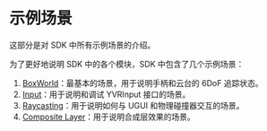 # 示例场景

这部分是对 SDK 中所有示例场景的介绍。

为了更好地说明 SDK 中的各个模块，SDK 中包含了几个示例场景：

1. [BoxWorld](./DemoScenes/BoxWorld.md)：最基本的场景，用于说明手柄和云台的 6DoF 追踪状态。
2. [Input](./DemoScenes/Input.md)：用于说明和调试 YVRInput 接口的场景。
3. [Raycasting](./DemoScenes/Raycasting.md)：用于说明如何与 UGUI 和物理碰撞器交互的场景。
4. [Composite Layer](./DemoScenes/CompositeLayer.md)：用于说明合成层效果的场景。